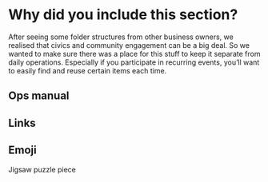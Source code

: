# Why did you include this section?

After seeing some folder structures from other business owners, we realised that civics and community engagement can be a big deal. So we wanted to make sure there was a place for this stuff to keep it separate from daily operations. Especially if you participate in recurring events, you’ll want to easily find and reuse certain items each time.

## Ops manual

## Links

## Emoji

Jigsaw puzzle piece


